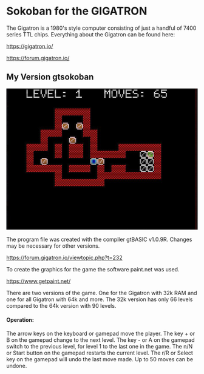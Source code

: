 # Sokoban for the GIGATRON

The Gigatron is a 1980's style computer consisting of just a handful of 7400 series TTL chips.
Everything about the Gigatron can be found here:

https://gigatron.io/

https://forum.gigatron.io/


## My Version gtsokoban
![gtsokoban for Gigatron](pic/gtsokoban-gigatron.jpg)

The program file was created with the compiler gtBASIC v1.0.9R. Changes may be necessary for other versions.

https://forum.gigatron.io/viewtopic.php?t=232

To create the graphics for the game the software paint.net was used.

https://www.getpaint.net/

There are two versions of the game. One for the Gigatron with 32k RAM and one for all Gigatron with 64k and more.
The 32k version has only 66 levels compared to the 64k version with 90 levels.

#### Operation:
The arrow keys on the keyboard or gamepad move the player.
The key + or B on the gamepad change to the next level.
The key - or A on the gamepad switch to the previous level, for level 1 to the last one in the game.
The n/N or Start button on the gamepad restarts the current level.
The r/R or Select key on the gamepad will undo the last move made. Up to 50 moves can be undone.
